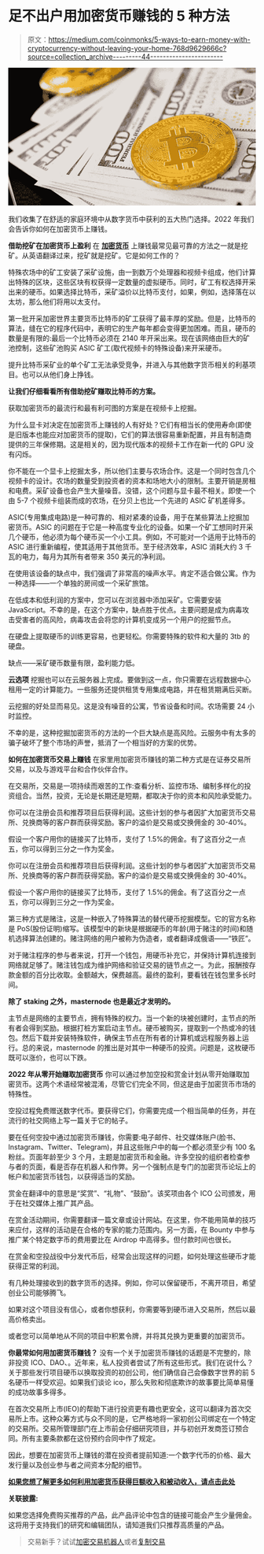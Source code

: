 # 足不出户用加密货币赚钱的 5 种方法

> 原文：<https://medium.com/coinmonks/5-ways-to-earn-money-with-cryptocurrency-without-leaving-your-home-768d9629666c?source=collection_archive---------44----------------------->

![](img/0d8514812331b58a26391bebc9dba458.png)

我们收集了在舒适的家庭环境中从数字货币中获利的五大热门选择。2022 年我们会告诉你如何在加密货币上赚钱。

**借助挖矿在加密货币上盈利**
在 [**加密货币**](https://bit.ly/CryptoQuantumOfficial) 上赚钱最常见最可靠的方法之一就是挖矿。从英语翻译过来，挖矿就是挖矿。它是如何工作的？

特殊农场中的矿工安装了采矿设施，由一到数万个处理器和视频卡组成，他们计算出特殊的区块，这些区块有权获得一定数量的虚拟硬币。同时，矿工有权选择开采出来的硬币。如果选择比特币，采矿溢价以比特币支付，如果，例如，选择落在以太坊，那么他们将用以太支付。

第一批开采加密世界主要货币比特币的矿工获得了最丰厚的奖励。但是，比特币的算法，缝在它的程序代码中，表明它的生产每年都会变得更加困难。而且，硬币的数量是有限的:最后一个比特币必须在 2140 年开采出来。现在该网络由巨大的矿池控制，这些矿池购买 ASIC 矿工(取代视频卡的特殊设备)来开采硬币。

提升比特币采矿业的单个矿工无法承受竞争，并进入与其他数字货币相关的利基项目。也可以从他们身上挣钱。

**让我们仔细看看所有借助挖矿赚取比特币的方案。**

获取加密货币的最流行和最有利可图的方案是在视频卡上挖掘。

为什么显卡对决定在加密货币上赚钱的人有好处？它们有相当长的使用寿命(即使是旧版本也能应对加密货币的提取)，它们的算法很容易重新配置，并且有制造商提供的三年保修期。这是相关的，因为现代版本的视频卡工作在新一代的 GPU 没有闪烁。

你不能在一个显卡上挖掘太多，所以他们主要与农场合作。这是一个同时包含几个视频卡的设计。农场的数量受到投资者的资本和场地大小的限制。主要开销是房租和电费。采矿设备也会产生大量噪音。没错，这个问题与显卡最不相关。即使一个由 5-7 个视频卡组装而成的农场，在分贝上也比一个先进的 ASIC 矿机差得多。

ASIC(专用集成电路)是一种可靠的、相对紧凑的设备，用于在某些算法上挖掘加密货币。ASIC 的问题在于它是一种高度专业化的设备。如果一个矿工想同时开采几个硬币，他必须为每个硬币买一个小工具。例如，不可能对一个适用于比特币的 ASIC 进行重新编程，使其适用于其他货币。至于经济效率，ASIC 消耗大约 3 千瓦的电力，每月为其所有者带来 350 美元的净利润。

在使用该设备的缺点中，我们强调了非常高的噪声水平。肯定不适合做公寓。作为一种选择——一个单独的房间或一个采矿旅馆。

在低成本和低利润的方案中，您可以在浏览器中添加采矿。它需要安装 JavaScript。不幸的是，在这个方案中，缺点胜于优点。主要问题是成为病毒攻击受害者的高风险，病毒攻击会将您的计算机变成另一个用户的挖掘节点。

在硬盘上提取硬币的训练更容易，也更轻松。你需要特殊的软件和大量的 3tb 的硬盘。

缺点——采矿硬币数量有限，盈利能力低。

**云选项**
挖掘也可以在云服务器上完成。要做到这一点，你只需要在远程数据中心租用一定的计算能力。一些服务还提供租赁专用集成电路，并在租赁期满后买断。

云挖掘的好处显而易见。这是没有噪音的公寓，节省设备和时间。农场需要 24 小时监控。

不幸的是，这种挖掘加密货币的方法的一个巨大缺点是高风险。云服务中有太多的骗子破坏了整个市场的声誉，抵消了一个相当好的方案的优势。

**如何在加密货币交易上赚钱**
在家里用加密货币赚钱的第二种方式是在证券交易所交易，以及与游戏平台和合作伙伴合作。

在交易所，交易是一项持续而艰苦的工作:查看分析、监控市场、编制多样化的投资组合。当然，投资，无论是长期还是短期，都取决于你的资本和风险承受能力。

你可以在注册会员和推荐项目后获得利润。这些计划的参与者因扩大加密货币交易所、兑换商等的客户群而获得奖励。客户的溢价是交易或交换佣金的 30-40%。

假设一个客户用你的链接买了比特币，支付了 1.5%的佣金。有了这百分之一点五，你可以得到三分之一作为奖金。

你可以在注册会员和推荐项目后获得利润。这些计划的参与者因扩大加密货币交易所、兑换商等的客户群而获得奖励。客户的溢价是交易或交换佣金的 30-40%。

假设一个客户用你的链接买了比特币，支付了 1.5%的佣金。有了这百分之一点五，你可以得到三分之一作为奖金。

第三种方式是赌注，这是一种嵌入了特殊算法的替代硬币挖掘模型。它的官方名称是 PoS(股份证明)缩写。该模型中的新块是根据硬币的年龄(用于赌注的时间)和随机选择算法创建的。赌注网络的用户被称为伪造者，或者翻译成俄语——“铁匠”。

对于赌注程序的参与者来说，打开一个钱包，用硬币补充它，并保持计算机连接到网络就足够了。赌注钱包成为维护网络和验证交易的链节点之一。为此，报酬按存款金额的百分比收取。金额越大，保费越高。最终的盈利，要看钱在钱包里多长时间。

**除了 staking 之外，masternode 也是最近才发明的。**

主节点是网络的主要节点，拥有特殊的权力。当一个新的块被创建时，主节点的所有者会得到奖励。根据打桩方案启动主节点。硬币被购买，提取到一个热或冷的钱包。然后下载并安装特殊软件，确保主节点在所有者的计算机或远程服务器上运行。总的来说，masternode 的推出是对其中一种硬币的投资。问题是，这枚硬币既可以涨价，也可以下跌。

**2022 年从零开始赚取加密货币**
你可以通过参加空投和赏金计划从零开始赚取加密货币。这两个术语经常被混淆，尽管它们完全不同，但这是由于加密货币市场的特殊性。

空投过程免费赠送数字代币。要获得它们，你需要完成一个相当简单的任务，并在流行的社交网络上写一篇关于它的帖子。

要在任何空投中通过加密货币赚钱，你需要:电子邮件、社交媒体账户(脸书、Instagram、Twitter、Telegram)，并且这些账户中的每一个都必须至少有 100 名粉丝。页面年龄至少 3 个月，主题是加密货币和金融。许多空投的组织者检查参与者的页面，看是否存在机器人和作弊。另一个强制点是专门的加密货币论坛上的帐户和加密货币钱包，以获得适当的奖励。

赏金在翻译中的意思是“奖赏”、“礼物”、“鼓励”。该奖项由各个 ICO 公司颁发，用于在社交媒体上推广其产品。

在赏金活动期间，你需要翻译一篇文章或设计网站。在这里，你不能用简单的技巧来应付，这样的活动是在合格的专家的能力范围内。另一方面，在 Bounty 中参与推广某个特定数字币的费用要比在 Airdrop 中高得多。但付款时间也很长。

在赏金和空投战役中分发代币后，经常会出现这样的问题，如何处理这些硬币才能获得正常的利润。

有几种处理接收到的数字货币的选择。例如，你可以保留硬币，不离开项目，希望创业公司能够腾飞。

如果对这个项目没有信心，或者你想获利，你需要等到硬币进入交易所，然后以最高价格卖出。

或者您可以简单地从不同的项目中积累令牌，并将其兑换为更重要的加密货币。

**你最常如何用加密货币赚钱？**
没有一个关于加密货币赚钱的话题是不完整的，除非投资 ICO、DAO、。近年来，私人投资者尝试了所有这些形式。我们在说什么？关于那些发行项目硬币以换取投资的初创公司，他们确信自己会像数字世界的前 5 名硬币一样受欢迎。如果我们谈论 ico，那么失败和彻底欺诈的故事要比简单易懂的成功故事多得多。

在首次交易所上市(IEO)的帮助下进行投资更有趣也更安全，这可以翻译为首次交易所上市。这种众筹方式与众不同的是，它严格地将一家初创公司绑定在一个特定的交易所。交易所管理部门在上市前会仔细研究项目，并与初创开发商签订预合同。所有主要条款都在这份预约合同中作了规定。

因此，想要在加密货币上赚钱的潜在投资者提前知道:一个数字代币的价格、最大发行量以及创业参与者之间资本分配的细节。

[**如果您想了解更多如何利用加密货币获得巨额收入和被动收入，请点击此处**](https://bit.ly/CryptoQuantumOfficial)

**关联披露:**

如果您选择免费购买推荐的产品，此产品评论中包含的链接可能会产生少量佣金。这将用于支持我们的研究和编辑团队，请知道我们只推荐高质量的产品。

> 交易新手？试试[加密交易机器人](/coinmonks/crypto-trading-bot-c2ffce8acb2a)或者[复制交易](/coinmonks/top-10-crypto-copy-trading-platforms-for-beginners-d0c37c7d698c)